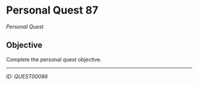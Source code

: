 # Personal Quest 87

*Personal Quest*

## Objective
Complete the personal quest objective.

---
*ID: QUEST00086*